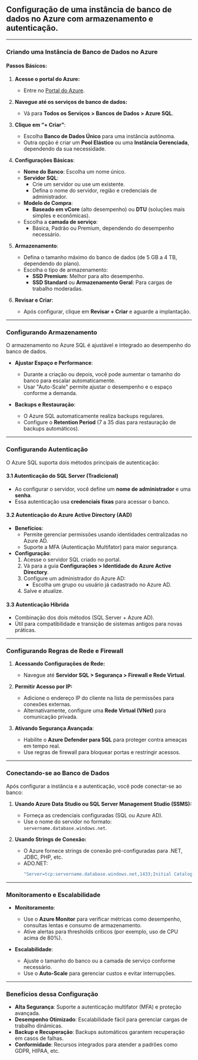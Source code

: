 ## Configuração de uma instância de banco de dados no Azure com armazenamento e autenticação.

--------------------------------------------------------------------------------------------------------------------------

### **Criando uma Instância de Banco de Dados no Azure**

#### **Passos Básicos:**
1. **Acesse o portal do Azure:**
   - Entre no [Portal do Azure](https://portal.azure.com).

2. **Navegue até os serviços de banco de dados:**
   - Vá para **Todos os Serviços > Bancos de Dados > Azure SQL**.

3. **Clique em “+ Criar”**:
   - Escolha **Banco de Dados Único** para uma instância autônoma.
   - Outra opção é criar um **Pool Elástico** ou uma **Instância Gerenciada**, dependendo da sua necessidade.

4. **Configurações Básicas**:
   - **Nome do Banco**: Escolha um nome único.
   - **Servidor SQL**: 
     - Crie um servidor ou use um existente.
     - Defina o nome do servidor, região e credenciais de administrador.
   - **Modelo de Compra**:
     - **Baseado em vCore** (alto desempenho) ou **DTU** (soluções mais simples e econômicas).
   - Escolha a **camada de serviço**: 
     - Básica, Padrão ou Premium, dependendo do desempenho necessário.

5. **Armazenamento**:
   - Defina o tamanho máximo do banco de dados (de 5 GB a 4 TB, dependendo do plano).
   - Escolha o tipo de armazenamento:
     - **SSD Premium**: Melhor para alto desempenho.
     - **SSD Standard** ou **Armazenamento Geral**: Para cargas de trabalho moderadas.

6. **Revisar e Criar**:
   - Após configurar, clique em **Revisar + Criar** e aguarde a implantação.

---------------------------------------------------------------------------------------------------------------------

### **Configurando Armazenamento**

O armazenamento no Azure SQL é ajustável e integrado ao desempenho do banco de dados.

- **Ajustar Espaço e Performance**:
  - Durante a criação ou depois, você pode aumentar o tamanho do banco para escalar automaticamente.
  - Usar "Auto-Scale" permite ajustar o desempenho e o espaço conforme a demanda.

- **Backups e Restauração**:
  - O Azure SQL automaticamente realiza backups regulares.
  - Configure o **Retention Period** (7 a 35 dias para restauração de backups automáticos).

----------------------------------------------------------------------------------------------------------------------

### **Configurando Autenticação**

O Azure SQL suporta dois métodos principais de autenticação:

#### **3.1 Autenticação do SQL Server (Tradicional)**
- Ao configurar o servidor, você define um **nome de administrador** e uma **senha**.
- Essa autenticação usa **credenciais fixas** para acessar o banco.

#### **3.2 Autenticação do Azure Active Directory (AAD)**
- **Benefícios**:
  - Permite gerenciar permissões usando identidades centralizadas no Azure AD.
  - Suporte a MFA (Autenticação Multifator) para maior segurança.
- **Configuração**:
  1. Acesse o servidor SQL criado no portal.
  2. Vá para a guia **Configurações > Identidade do Azure Active Directory**.
  3. Configure um administrador do Azure AD:
     - Escolha um grupo ou usuário já cadastrado no Azure AD.
  4. Salve e atualize.

#### **3.3 Autenticação Híbrida**
- Combinação dos dois métodos (SQL Server + Azure AD).
- Útil para compatibilidade e transição de sistemas antigos para novas práticas.

--------------------------------------------------------------------------------------------------------------------

### **Configurando Regras de Rede e Firewall**

1. **Acessando Configurações de Rede:**
   - Navegue até **Servidor SQL > Segurança > Firewall e Rede Virtual**.

2. **Permitir Acesso por IP:**
   - Adicione o endereço IP do cliente na lista de permissões para conexões externas.
   - Alternativamente, configure uma **Rede Virtual (VNet)** para comunicação privada.

3. **Ativando Segurança Avançada**:
   - Habilite o **Azure Defender para SQL** para proteger contra ameaças em tempo real.
   - Use regras de firewall para bloquear portas e restringir acessos.

-------------------------------------------------------------------------------------------------------------------------

### **Conectando-se ao Banco de Dados**

Após configurar a instância e a autenticação, você pode conectar-se ao banco:

1. **Usando Azure Data Studio ou SQL Server Management Studio (SSMS):**
   - Forneça as credenciais configuradas (SQL ou Azure AD).
   - Use o nome do servidor no formato: `servername.database.windows.net`.

2. **Usando Strings de Conexão:**
   - O Azure fornece strings de conexão pré-configuradas para .NET, JDBC, PHP, etc.
   - ADO.NET:
     ```csharp
     "Server=tcp:servername.database.windows.net,1433;Initial Catalog=dbname;Persist Security Info=False;User ID=admin;Password=yourpassword;MultipleActiveResultSets=False;Encrypt=True;TrustServerCertificate=False;Connection Timeout=30;"
     ```

----------------------------------------------------------------------------------------------------------------------------

### **Monitoramento e Escalabilidade**

- **Monitoramento**:
  - Use o **Azure Monitor** para verificar métricas como desempenho, consultas lentas e consumo de armazenamento.
  - Ative alertas para thresholds críticos (por exemplo, uso de CPU acima de 80%).

- **Escalabilidade**:
  - Ajuste o tamanho do banco ou a camada de serviço conforme necessário.
  - Use o **Auto-Scale** para gerenciar custos e evitar interrupções.

-----------------------------------------------------------------------------------------------------------------------

### **Benefícios dessa Configuração**

- **Alta Segurança**: Suporte a autenticação multifator (MFA) e proteção avançada.
- **Desempenho Otimizado**: Escalabilidade fácil para gerenciar cargas de trabalho dinâmicas.
- **Backup e Recuperação**: Backups automáticos garantem recuperação em casos de falhas.
- **Conformidade**: Recursos integrados para atender a padrões como GDPR, HIPAA, etc.